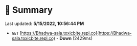 # 📖 Summary
Last updated: **5/15/2022, 10:56:44 PM**

- `GET` [https://Bhadwa-sala.toxicblte.repl.co](https://Bhadwa-sala.toxicblte.repl.co) - **Down** (2429ms)
